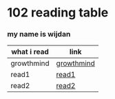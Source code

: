 # 102 reading table
### my name is wijdan

| what i read |    link     |
| ----------- | ----------- |
| growthmind  | [growthmind](growthmindset)|
| read1       | [read1](read1)|
| read2       |[read2](read2)|



